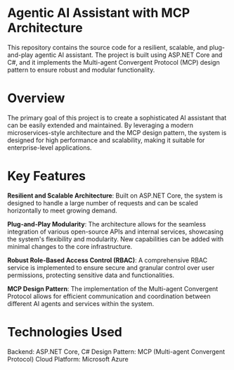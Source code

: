 # Agentic AI Assistant with MCP Architecture
This repository contains the source code for a resilient, scalable, and plug-and-play agentic AI assistant. The project is built using ASP.NET Core and C#, and it implements the Multi-agent Convergent Protocol (MCP) design pattern to ensure robust and modular functionality.

# Overview
The primary goal of this project is to create a sophisticated AI assistant that can be easily extended and maintained. By leveraging a modern microservices-style architecture and the MCP design pattern, the system is designed for high performance and scalability, making it suitable for enterprise-level applications.

# Key Features
**Resilient and Scalable Architecture**: Built on ASP.NET Core, the system is designed to handle a large number of requests and can be scaled horizontally to meet growing demand.

**Plug-and-Play Modularity**: The architecture allows for the seamless integration of various open-source APIs and internal services, showcasing the system's flexibility and modularity. New capabilities can be added with minimal changes to the core infrastructure.

**Robust Role-Based Access Control (RBAC)**: A comprehensive RBAC service is implemented to ensure secure and granular control over user permissions, protecting sensitive data and functionalities.

**MCP Design Pattern**: The implementation of the Multi-agent Convergent Protocol allows for efficient communication and coordination between different AI agents and services within the system.

# Technologies Used
Backend: ASP.NET Core, C#
Design Pattern: MCP (Multi-agent Convergent Protocol)
Cloud Platform: Microsoft Azure
